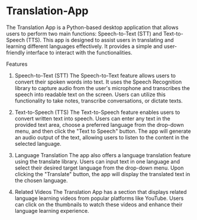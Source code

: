 # Translation-App
The Translation App is a Python-based desktop application that allows users to perform two main functions: Speech-to-Text (STT) and Text-to-Speech (TTS). This app is designed to assist users in translating and learning different languages effectively. It provides a simple and user-friendly interface to interact with the functionalities.

Features
1. Speech-to-Text (STT)
The Speech-to-Text feature allows users to convert their spoken words into text.
It uses the Speech Recognition library to capture audio from the user's microphone and transcribes the speech into readable text on the screen.
Users can utilize this functionality to take notes, transcribe conversations, or dictate texts.

2. Text-to-Speech (TTS)
The Text-to-Speech feature enables users to convert written text into speech.
Users can enter any text in the provided text area, choose a preferred language from the drop-down menu, and then click the "Text to Speech" button.
The app will generate an audio output of the text, allowing users to listen to the content in the selected language.

3. Language Translation
The app also offers a language translation feature using the translate library.
Users can input text in one language and select their desired target language from the drop-down menu.
Upon clicking the "Translate" button, the app will display the translated text in the chosen language.

4. Related Videos
The Translation App has a section that displays related language learning videos from popular platforms like YouTube.
Users can click on the thumbnails to watch these videos and enhance their language learning experience.
